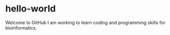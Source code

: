 # hello-world
Welcome to GitHub 
I am working to learn coding and programming skills for bioinformatics. 
